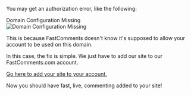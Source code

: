 You may get an authorization error, like the following:

<div class="screenshot white-bg">
    <div class="title">Domain Configuration Missing</div>
    <img class="screenshot-image" src="/images/installation-guides/installation-guide-webflow-step-5.png" alt="Domain Configuration Missing" />
</div>

This is because FastComments doesn't know it's supposed to allow your account to be used on this domain.

In this case, the fix is simple. We just have to add our site to our FastComments.com account.

[Go here to add your site to your account.](https://fastcomments.com/auth/my-account/configure-domains)

Now you should have fast, live, commenting added to your site!
